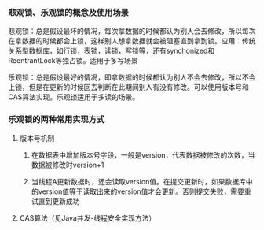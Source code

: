 ### **悲观锁、乐观锁的概念及使用场景**

悲观锁：总是假设最坏的情况，每次拿数据的时候都认为别人会去修改，所以每次在拿数据的时候都会上锁，这样别人想拿数据就会被阻塞直到拿到锁。应用：传统关系型数据库，如行锁，表锁，读锁，写锁等，还有synchonized和ReentrantLock等独占锁。适用于多写场景

乐观锁：总是假设最好的情况，即拿数据的时候都认为别人不会去修改，所以不会上锁，但是在更新的时候回去判断在此期间别人有没有修改。可以使用版本号和CAS算法实现。乐观锁适用于多读的场景。

### **乐观锁的两种常用实现方式**

1. 版本号机制

   1. 在数据表中增加版本号字段，一般是version，代表数据被修改的次数，当数据被修改时version+1

   2. 当线程A更新数据时，还会读取version值。在提交更新时，如果数据库中的version值等于读取出来的version值才会更新。否则提交失败，需要重试直到更新成功

2. CAS算法（见Java并发-线程安全实现方法）
